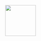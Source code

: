 <div id="header" align="center">
  <img src="https://media2.giphy.com/media/v1.Y2lkPTc5MGI3NjExZGJ3N3h2ZmV4c3VsdGowbjV3ZDk5N2llam92cm9keHk0b2tqZ25xeCZlcD12MV9pbnRlcm5hbF9naWZfYnlfaWQmY3Q9Zw/zMwoYCujVt4Qvg9OGg/giphy.gif" width= "100"/>
</div>


